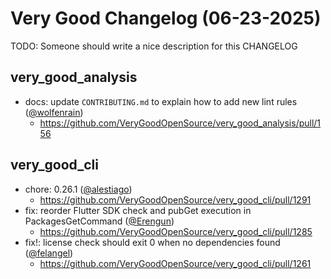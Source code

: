 # Very Good Changelog (06-23-2025)

TODO: Someone should write a nice description for this CHANGELOG

## very_good_analysis
- docs: update `CONTRIBUTING.md` to explain how to add new lint rules ([@wolfenrain](https://github.com/wolfenrain))
	- https://github.com/VeryGoodOpenSource/very_good_analysis/pull/156

## very_good_cli
- chore: 0.26.1 ([@alestiago](https://github.com/alestiago))
	- https://github.com/VeryGoodOpenSource/very_good_cli/pull/1291
- fix: reorder Flutter SDK check and pubGet execution in PackagesGetCommand ([@Erengun](https://github.com/Erengun))
	- https://github.com/VeryGoodOpenSource/very_good_cli/pull/1285
- fix!: license check should exit 0 when no dependencies found ([@felangel](https://github.com/felangel))
	- https://github.com/VeryGoodOpenSource/very_good_cli/pull/1261
